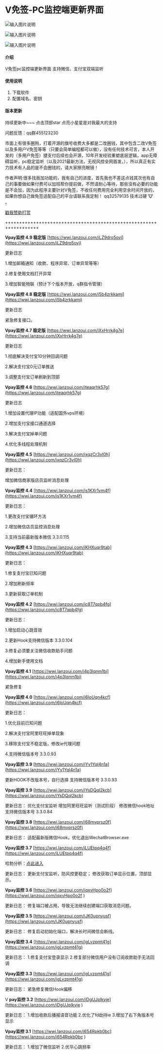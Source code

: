 # V免签-PC监控端更新界面
![输入图片说明](https://images.gitee.com/uploads/images/2021/0529/131037_d2560369_4920524.png "屏幕截图.png")

![输入图片说明](https://images.gitee.com/uploads/images/2021/0529/131046_1ba7f447_4920524.png "屏幕截图.png")

![输入图片说明](https://images.gitee.com/uploads/images/2021/0529/131054_fbe62667_4920524.png "屏幕截图.png")

#### 介绍
V免签pc监控端更新界面
支持微信、支付宝双端监听

#### 使用说明

1.  下载软件
2.  配置域名、密钥

#### 版本更新

持续更新中~~~ 点击顶部star 点亮小星星是对我最大的支持 

问题反馈：qq群455123230

市面上有很多圈狗，打着开源的旗号收费大多都是二改圈钱，其中包含二改V免签以及多用户V免签等等（只要会简单编程都可以做），没有任何技术可言，本人开发的（多用户免签）捷支付后续也会开源，10年开发经验重塑底层逻辑，app无障碍监听，pc稳定监听（以及2021最新方法，无视风控全网首发，），所以真正有实力技术有人品的是不会圈钱的，请大家擦亮眼镜！

作者声明:很多找我加功能的，我有自己的进度，首先我也不差这点钱其次也有自己的事要做如果付费可以加班帮你提前做，不然请耐心等待，那些没有必要的功能是不会加，因为此程序主要针对V免签，不收任何费用完全利用空余时间开放的，如果你想自己做免签适配自己的平台请联系我定制！ qq32579135 技术过硬 :cow: 。


[戳我赞助打赏](http://jpay.hmy3.com/static/azhePay/index.html)


++++++++++++++++++++++++++++++++++++++++++++++++++++++++++++++++++

 **Vpay监控 4.9 稳定版**  [https://wwi.lanzoui.com/iLZ9dro5oyj](https://wwi.lanzoui.com/iLZ9dro5oyj)

更新日志

1.增加邮箱通知（收款、程序异常、订单异常等等）

2.修复使用文档打开异常

3.增加智能物联（预计下个版本开放，q群指令管理）


 **Vpay监控 4.8 稳定版**  [https://wwi.lanzoui.com/i5b4zrkkamj](https://wwi.lanzoui.com/i5b4zrkkamj)

更新日志

紧急修复接口。


 **Vpay监控 4.7 稳定版**  [https://wwi.lanzoui.com/iXxHrrk4g7e](https://wwi.lanzoui.com/iXxHrrk4g7e)

更新日志

1.彻底解决支付宝10分钟回调问题

2.解决支付宝0元订单推送

3.调整支付宝订单刷新到顶部


 **Vpay监控 4.6**  [https://wwi.lanzoui.com/iteaqrhk57g](https://wwi.lanzoui.com/iteaqrhk57g)


更新日志


1.增加设置代理IP功能（适配国外vps环境）

2.增加支付宝接口通道选择

3.解决支付宝掉单问题

4.优化多线程处理机制


 **Vpay监控 4.5**  [https://wwi.lanzoui.com/ixqzCr3vl0h](https://wwi.lanzoui.com/ixqzCr3vl0h)

更新日志：

增加微信商家版店员监听消息处理


 **Vpay监控 4.4**  [https://wwi.lanzoui.com/is1KXr1vm4f](https://wwi.lanzoui.com/is1KXr1vm4f)

更新日志：

1.更改支付宝循环方法

2.增加微信店员监控消息处理

3.支持当前最新版本微信 3.3.0.115



 **Vpay监控 4.3**  [https://wwi.lanzoui.com/iKHXuqr9tab](https://wwi.lanzoui.com/iKHXuqr9tab)

更新日志：

1.修复支付宝已知问题

2.增加刷新频率

3.更新获取订单机制


 **Vpay监控 4.2**  [https://wwi.lanzoui.com/ic8T7qpb4fg](https://wwi.lanzoui.com/ic8T7qpb4fg)

更新日志：

1.增加启动心跳音效

2.更新Hook支持微信版本 3.3.0.104 

3.修复必须要关注微信收款助手问题

4.增加新手使用文档

 **Vpay监控 4.1**  [https://wwi.lanzoui.com/i4p3lqnm1bi](https://wwi.lanzoui.com/i4p3lqnm1bi)

紧急修复


 **Vpay监控 4.0**  [https://wwi.lanzoui.com/i6loUqn4kcf](https://wwi.lanzoui.com/i6loUqn4kcf)

更新日志：

1.优化目前已知问题

2.解决支付宝阿里旺旺掉单现象

3.移除支付宝不稳定版，修改ie代理问题

4.支持微信版本号 3.3.0.93


 **Vpay监控 3.9**  [https://wwi.lanzoui.com/iYv1Yql4n1a](https://wwi.lanzoui.com/iYv1Yql4n1a)

更新HOOK不改版本号，自行选择
支持微信版本号 3.3.0.93


 **Vpay监控 3.9**  [https://wwi.lanzoui.com/iYsDQql2kcb](https://wwi.lanzoui.com/iYsDQql2kcb)

更新日志：
优化支付宝监听
增加阿里旺旺监听（测试阶段）
修改微信hook地址
支持微信版本号 3.3.0.84

 **Vpay监控 3.8**  [https://wwi.lanzoui.com/i68mvprsz0f](https://wwi.lanzoui.com/i68mvprsz0f)

更新日志：
适配最新版微信Hook，优化退出WechatBrowser.exe

**Vpay监控 3.7**  [https://wwi.lanzoui.com/iLUEtpq4q4f](https://wwi.lanzoui.com/iLUEtpq4q4f)

哈勃分析：[点此进入](https://habo.qq.com/file/showdetail?pk=ADcGYF1sB2QIMFs9U2s%3D)

更新日志：
更新支付宝监听，防风控更稳定；
修改获取订单显示位置，顶部显示。

 **Vpay监控 3.6**  [https://wwi.lanzoui.com/iqxvHpo0o2f](https://wwi.lanzoui.com/iqxvHpo0o2f
)

更新日志：
修复端口被占用，导致无法继续创建端口获取消息问题。

 **Vpay监控 3.5**  [https://wwi.lanzoui.com/iJK0upnyusf](https://wwi.lanzoui.com/iJK0upnyusf)

更新日志：
修复启动初始化端口，解决长时间微信会断线。


 **Vpay监控 3.4**  [https://wwi.lanzoui.com/igLvzpmt41g](https://wwi.lanzoui.com/igLvzpmt41g)

更新日志：
1.修复支付宝登录显示
2.修复部分微信用户没有订阅收款助手无法回调


 **Vpay监控 3.3**  [https://wwi.lanzoui.com/igLvzpmt41g](https://wwi.lanzoui.com/igLvzpmt41g)

更新日志：
紧急修复微信Hook偏移

V **pay监控 3.2**  [https://wwi.lanzoui.com/iDgUJplkyje](https://wwi.lanzoui.com/iDgUJplkyje
)

更新日志：
1.增加收款后播报语音功能
2.优化了fd劫持ie
3.增加了右下角版本号显示


 **Vpay监控 3.1**   [https://wwi.lanzoui.com/i654Rpkb0bc](https://wwi.lanzoui.com/i654Rpkb0bc
)

更新日志：
1.增加了微信监听
2.优华心跳频率



